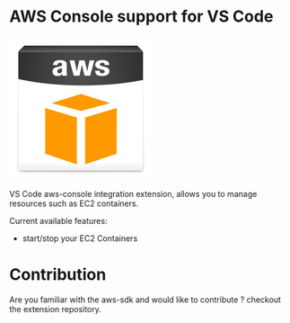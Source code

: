 # AWS Console support for VS Code

![AWS CONSOLE LOGO](media/aws-console-logo.png)

VS Code aws-console integration extension, allows you to manage resources such as EC2 containers.

Current available features:

- start/stop your EC2 Containers


# Contribution

Are you familiar with the aws-sdk and would like to contribute ? checkout the extension repository.